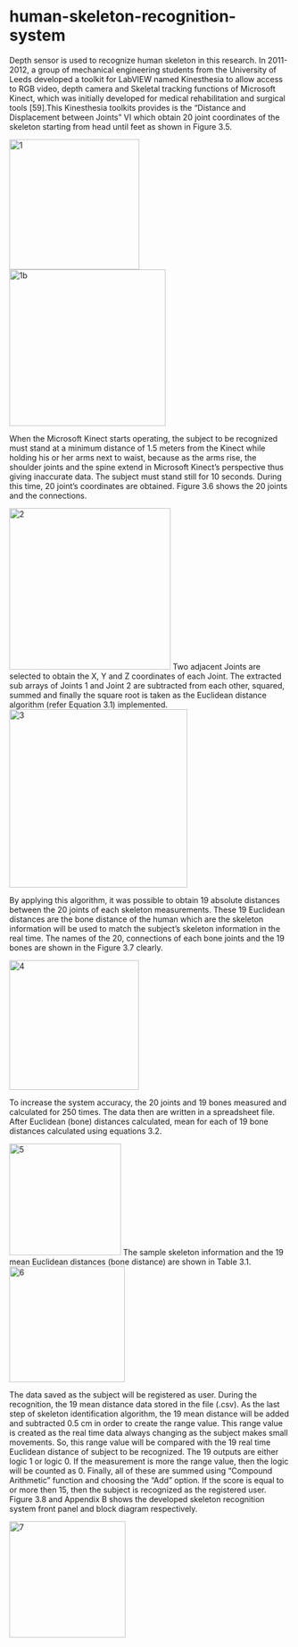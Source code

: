# human-skeleton-recognition-system

Depth sensor is used to recognize human skeleton in this research. In 2011-2012, a group of mechanical engineering students from the University of Leeds developed a toolkit for LabVIEW named Kinesthesia to allow access to RGB video, depth camera and Skeletal tracking functions of Microsoft Kinect, which was initially developed for medical rehabilitation and surgical tools [59].This Kinesthesia toolkits provides is the “Distance and Displacement between Joints” VI which obtain 20 joint coordinates of the skeleton starting from head until feet as shown in Figure 3.5.

<img width="233" alt="1" src="https://user-images.githubusercontent.com/41656537/81128525-0751c880-8f74-11ea-8d50-a15412c94e8e.PNG"> <img width="280" alt="1b" src="https://user-images.githubusercontent.com/41656537/81128526-091b8c00-8f74-11ea-9913-c5ad55d3079e.PNG">

When the Microsoft Kinect starts operating, the subject to be recognized must stand at a minimum distance of 1.5 meters from the Kinect while holding his or her arms next to waist, because as the arms rise, the shoulder joints and the spine extend in Microsoft Kinect’s perspective thus giving inaccurate data. The subject must stand still for 10 seconds. During this time, 20 joint’s coordinates are obtained.  Figure 3.6 shows the 20 joints and the connections. 

<img width="289" alt="2" src="https://user-images.githubusercontent.com/41656537/81128529-09b42280-8f74-11ea-8e29-d54ec7d1bd81.PNG">
Two adjacent Joints are selected to obtain the X, Y and Z coordinates of each Joint. The extracted sub arrays of Joints 1 and Joint 2 are subtracted from each other, squared, summed and finally the square root is taken as the Euclidean distance algorithm (refer Equation 3.1) implemented. 
<img width="319" alt="3" src="https://user-images.githubusercontent.com/41656537/81128532-0a4cb900-8f74-11ea-938e-3f001584320f.PNG">

By applying this algorithm, it was possible to obtain 19 absolute distances between the 20 joints of each skeleton measurements. These 19 Euclidean distances are the bone distance of the human which are the skeleton information will be used to match the subject’s skeleton information in the real time. The names of the 20, connections of each bone joints and the 19 bones are shown in the Figure 3.7 clearly.

<img width="232" alt="4" src="https://user-images.githubusercontent.com/41656537/81128537-0ae54f80-8f74-11ea-8352-ed037e8b0aa7.PNG">

To increase the system accuracy, the 20 joints and 19 bones measured and calculated for 250 times. The data then are written in a spreadsheet file. After Euclidean (bone) distances calculated, mean for each of 19 bone distances calculated using equations 3.2.


<img width="200" alt="5" src="https://user-images.githubusercontent.com/41656537/81128539-0b7de600-8f74-11ea-97c8-82db21fb0b21.PNG">
The sample skeleton information and the 19 mean Euclidean distances (bone distance) are shown in Table 3.1.

<img width="207" alt="6" src="https://user-images.githubusercontent.com/41656537/81128540-0c167c80-8f74-11ea-98d0-ff1ef0c23290.PNG">


 The data saved as the subject will be registered as user. During the recognition, the 19 mean distance data stored in the file (.csv). As the last step of skeleton identification algorithm, the 19 mean distance will be added and subtracted 0.5 cm in order to create the range value. This range value is created as the real time data always changing as the subject makes small movements. So, this range value will be compared with the 19 real time Euclidean distance of subject to be recognized. The 19 outputs are either logic 1 or logic 0. If the measurement is more the range value, then the logic will be counted as 0. Finally, all of these are summed using “Compound Arithmetic” function and choosing the “Add” option. If the score is equal to or more then 15, then the subject is recognized as the registered user. Figure 3.8 and Appendix B shows the developed skeleton recognition system front panel and block diagram respectively.


<img width="208" alt="7" src="https://user-images.githubusercontent.com/41656537/81128541-0c167c80-8f74-11ea-9449-aa9b36d16a4b.PNG">
